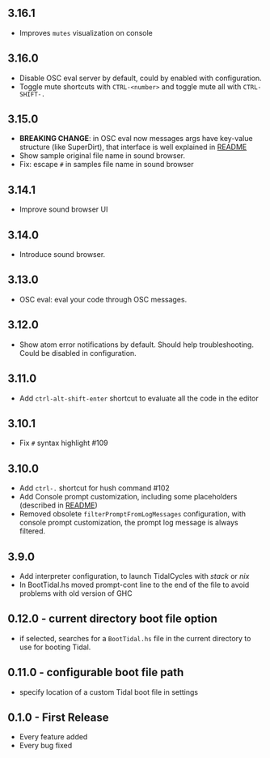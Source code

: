 ## 3.16.1
* Improves `mutes` visualization on console

## 3.16.0
* Disable OSC eval server by default, could by enabled with configuration.
* Toggle mute shortcuts with `CTRL-<number>` and toggle mute all with `CTRL-SHIFT-.`

## 3.15.0
* **BREAKING CHANGE**: in OSC eval now messages args have key-value structure (like SuperDirt), that interface is well explained in [README](README.md)
* Show sample original file name in sound browser.
* Fix: escape `#` in samples file name in sound browser

## 3.14.1
* Improve sound browser UI

## 3.14.0
* Introduce sound browser.

## 3.13.0
* OSC eval: eval your code through OSC messages.

## 3.12.0
* Show atom error notifications by default. Should help troubleshooting. Could be disabled in configuration.

## 3.11.0
* Add `ctrl-alt-shift-enter` shortcut to evaluate all the code in the editor

## 3.10.1
* Fix `#` syntax highlight #109

## 3.10.0
* Add `ctrl-.` shortcut for hush command #102
* Add Console prompt customization, including some placeholders (described in [README](README.md))
* Removed obsolete `filterPromptFromLogMessages` configuration, with console prompt customization, the prompt log message is always filtered.

## 3.9.0
* Add interpreter configuration, to launch TidalCycles with *stack* or *nix*
* In BootTidal.hs moved prompt-cont line to the end of the file to avoid problems with old version of GHC

## 0.12.0 - current directory boot file option

* if selected, searches for a `BootTidal.hs` file in the current directory to use for booting Tidal.

## 0.11.0 - configurable boot file path

* specify location of a custom Tidal boot file in settings


## 0.1.0 - First Release
* Every feature added
* Every bug fixed
